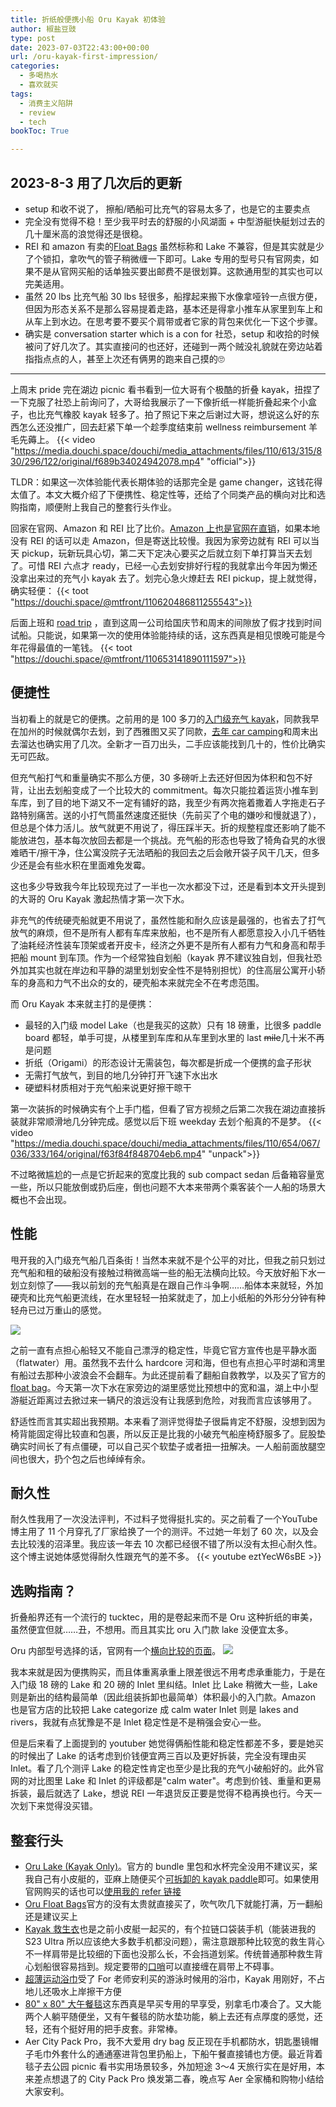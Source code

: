 ```yaml
---
title: 折纸般便携小船 Oru Kayak 初体验
author: 椒盐豆豉
type: post
date: 2023-07-03T22:43:00+00:00
url: /oru-kayak-first-impression/
categories:
  - 多喝热水
  - 喜欢就买
tags:
  - 消费主义陷阱
  - review
  - tech
bookToc: True

---
```

## 2023-8-3 用了几次后的更新
- setup 和收不说了， 擦船/晒船可比充气的容易太多了，也是它的主要卖点
- 完全没有觉得不稳！至少我平时去的舒服的小风湖面 + 中型游艇快艇划过去的几十厘米高的浪觉得还是很稳。
- REI 和 amazon 有卖的[Float Bags](https://amzn.to/44rrCTl) 虽然标称和 Lake 不兼容，但是其实就是少了个锁扣，拿吹气的管子稍微缠一下即可。Lake 专用的型号只有官网卖，如果不是从官网买船的话单独买要出邮费不是很划算。这款通用型的其实也可以完美适用。
- 虽然 20 lbs 比充气船 30 lbs 轻很多，船撑起来搬下水像拿哑铃一点很方便，但因为形态关系不是那么容易提着走路，基本还是得拿小推车从家里到车上和从车上到水边。在思考要不要买个肩带或者它家的背包来优化一下这个步骤。
- 确实是 conversation starter which is a con for 社恐，setup 和收拾的时候被问了好几次了。其实直接问的也还好，还碰到一两个贼没礼貌就在旁边站着指指点点的人，甚至上次还有俩男的跑来自己摸的🙄️

---

上周末 pride 完在湖边 picnic 看书看到一位大哥有个极酷的折叠 kayak，扭捏了一下克服了社恐上前询问了，大哥给我展示了一下像折纸一样能折叠起来个小盒子，也比充气橡胶 kayak 轻多了。拍了照记下来之后谢过大哥，想说这么好的东西怎么还没推广，回去赶紧下单一个趁季度结束前 wellness reimbursement 羊毛先薅上。
{{< video "https://media.douchi.space/douchi/media_attachments/files/110/613/315/830/296/122/original/f689b34024942078.mp4" "official">}}

TLDR：如果这一次体验能代表长期体验的话那完全是 game changer，这钱花得太值了。本文大概介绍了下便携性、稳定性等，还给了个同类产品的横向对比和选购指南，顺便附上我自己的整套行头作业。

<!--more-->

回家在官网、Amazon 和 REI 比了比价。[Amazon 上也是官网在直销](https://amzn.to/44qXAiA)，如果本地没有 REI 的话可以走 Amazon，但是寄送比较慢。我因为家旁边就有 REI 可以当天 pickup，玩新玩具心切，第二天下定决心要买之后就立刻下单打算当天去划了。可惜 REI 六点才 ready，已经一心去划安排好行程的我就拿出今年因为懒还没拿出来过的充气小 kayak 去了。划完心急火燎赶去 REI pickup，提上就觉得，确实轻便：
{{< toot "https://douchi.space/@mtfront/110620486811255543">}}

后面上班和 [road trip](../2023-summer-road-trip) ，直到这周一公司给国庆节和周末的间隙放了假才找到时间试船。只能说，如果第一次的使用体验能持续的话，这东西真是相见恨晚可能是今年花得最值的一笔钱。
{{< toot "https://douchi.space/@mtfront/110653141890111597">}}

## 便捷性
当初看上的就是它的便携。之前用的是 100 多刀的[入门级充气 kayak](https://amzn.to/3vVDEEW)，同款我早在加州的时候就偶尔去划，到了西雅图又买了同款，[去年 car camping](https://blog.douchi.space/first-solo-car-camping-kayaking/)和周末出去溜达也确实用了几次。全新才一百刀出头，二手应该能找到几十的，性价比确实无可匹敌。

但充气船打气和重量确实不那么方便，30 多磅听上去还好但因为体积和包不好背，让出去划船变成了一个比较大的 commitment。每次只能拉着运货小推车到车库，到了目的地下湖又不一定有铺好的路，我至少有两次拖着撒着人字拖走石子路特别痛苦。送的小打气筒虽然速度还挺快（先前买了个电的嫌吵和慢就退了），但总是个体力活儿。放气就更不用说了，得压踩半天。折的规整程度还影响了能不能放进包，基本每次放回去都是一个挑战。充气船的形态也导致了犄角旮旯的水很难晒干/擦干净，住公寓没院子无法晒船的我回去之后会敞开袋子风干几天，但多少还是会有些水积在里面难免发霉。

这也多少导致我今年比较现充过了一半也一次水都没下过，还是看到本文开头提到的大哥的 Oru Kayak 激起热情才第一次下水。

非充气的传统硬壳船就更不用说了，虽然性能和耐久应该是最强的，也省去了打气放气的麻烦，但不是所有人都有车库来放船，也不是所有人都愿意投入小几千牺牲了油耗经济性装车顶架或者开皮卡，经济之外更不是所有人都有力气和身高和帮手把船 mount 到车顶。作为一个经常独自划船（kayak 界不建议独自划，但我社恐外加其实也就在岸边和平静的湖里划划安全性不是特别担忧）的住高层公寓开小轿车的身高和力气不出众的女的，硬壳船本来就完全不在考虑范围。

而 Oru Kayak 本来就主打的是便携：
- 最轻的入门级 model Lake（也是我买的这款）只有 18 磅重，比很多 paddle board 都轻，单手可提，从楼里到车库和从车里到水里的 last ~~mile~~几十米不再是问题
- 折纸（Origami）的形态设计无需装包，每次都是折成一个便携的盒子形状
- 无需打气放气，到目的地几分钟打开飞速下水出水
- 硬塑料材质相对于充气船来说更好擦干晾干

第一次装拆的时候确实有个上手门槛，但看了官方视频之后第二次我在湖边直接拆装就非常顺滑地几分钟完成。感觉以后下班 weekday 去划个船真的不是梦。
{{< video "https://media.douchi.space/douchi/media_attachments/files/110/654/067/036/333/164/original/f63f84f848704eb6.mp4" "unpack">}}

不过略微尴尬的一点是它折起来的宽度比我的 sub compact sedan 后备箱容量宽一些，所以只能放倒或扔后座，倒也问题不大本来带两个乘客装个一人船的场景大概也不会出现。

## 性能
甩开我的入门级充气船几百条街！当然本来就不是个公平的对比，但我之前只划过充气船和租的破船没有接触过稍微高端一些的船无法横向比较。今天放好船下水一划立刻惊了——我以前划的充气船真是在跟自己作斗争啊……船体本来就轻，外加硬壳和比充气船更流线，在水里轻轻一拍桨就走了，加上小纸船的外形分分钟有种轻舟已过万重山的感觉。

![](https://media.douchi.space/douchi/media_attachments/files/110/652/196/151/509/521/original/127088a421049089.jpeg)

之前一直有点担心船轻又不能自己漂浮的稳定性，毕竟它官方宣传也是平静水面（flatwater）用。虽然我不去什么 hardcore 河和海，但也有点担心平时湖和湾里有船过去那种小波浪会不会翻车。为此还提前看了翻船自救教学，以及买了官方的 [float bag](https://amzn.to/44rrCTl)。今天第一次下水在家旁边的湖里感觉比预想中的宽和温，湖上中小型游艇近距离过去掀过来一辆尺的浪远没有让我感到危险，对我而言应该够用了。

舒适性而言其实超出我预期。本来看了测评觉得垫子很扁肯定不舒服，没想到因为椅背能固定得比较直和包裹，所以反正是比我的小破充气船座椅舒服多了。屁股垫确实时间长了有点僵硬，可以自己买个软垫子或者扭一扭解决。一人船前面放腿空间也很大，扔个包之后也绰绰有余。

## 耐久性
耐久性我用了一次没法评判，不过料子觉得挺扎实的。买之前看了一个YouTube 博主用了 11 个月穿孔了厂家给换了一个的测评。不过她一年划了 60 次，以及会去比较浅的沼泽里。我应该一年去 10 次都已经很不错了所以没有太担心耐久性。这个博主说她体感觉得耐久性跟充气的差不多。
{{< youtube eztYecW6sBE >}}

## 选购指南？
折叠船界还有一个流行的 tucktec，用的是卷起来而不是 Oru 这种折纸的审美，虽然便宜但就……丑，不想用。而且其实比 oru 入门款 lake 没便宜太多。

Oru 内部型号选择的话，官网有一个[横向比较的页面](https://www.orukayak.com/pages/compare/kayaks)。
![](https://media.douchi.space/douchi/media_attachments/files/110/654/762/214/213/049/original/6891ed4609d66344.png)

我本来就是因为便携购买，而且体重离承重上限差很远不用考虑承重能力，于是在入门级 18 磅的 Lake 和 20 磅的 Inlet 里纠结。Inlet 比 Lake 稍微大一些，Lake 则是新出的结构最简单（因此组装拆卸也最简单）体积最小的入门款。Amazon 也是官方店的比较把 Lake categorize 成 calm water Inlet 则是 lakes and rivers，我就有点犹豫是不是 Inlet 稳定性是不是稍强会安心一些。

但是后来看了上面提到的 youtuber 她觉得俩船性能和稳定性都差不多，要是她买的时候出了 Lake 的话考虑到价钱便宜两三百以及更好拆装，完全没有理由买 Inlet。看了几个测评 Lake 的稳定性肯定也至少是比我的充气小破船好的。此外官网的对比图里 Lake 和 Inlet 的评级都是"calm water"。考虑到价钱、重量和更易拆装，最后就选了 Lake，想说 REI 一年退货反正要是觉得不稳再换也行。今天一次划下来觉得没买错。

## 整套行头
- [Oru Lake (Kayak Only)](https://amzn.to/44qXAiA)。官方的 bundle 里包和水杯完全没用不建议买，桨我自己有小皮艇的，亚麻上随便买个[可拆卸的 kayak paddle](https://amzn.to/44NgLn5)即可。如果使用官网购买的话也可以[使用我的 refer 链接](http://rwrd.io/4vk7bw7?c)
- [Oru Float Bags](https://amzn.to/44rrCTl)官方的没有太贵就直接买了，吹气吹几下就能打满，万一翻船还是建议买上
- [Kayak 救生衣](https://amzn.to/37PIhsh)也是之前小皮艇一起买的，有个拉链口袋装手机（能装进我的 S23 Ultra 所以应该绝大多数手机都没问题），需注意跟那种比较宽的救生背心不一样肩带是比较细的下面也没那么长，不会挡道划桨。传统普通那种救生背心划船很容易挡到。规定要带的[口哨](https://amzn.to/3YjmEpQ)可以直接缠在肩带上不碍事。
- [超薄运动浴巾](https://amzn.to/3PGQRNa)受了 For 老师安利买的游泳时候用的浴巾，Kayak 用刚好，不占地儿还吸水上岸擦干方便
- [80" x 80" 大午餐毯](https://amzn.to/3JI3qnO)这东西真是早买专用的早享受，别拿毛巾凑合了。又大能两个人躺平随便坐，又有午餐毯的防水垫功能，躺上去还有点厚度的感觉，还轻，还有个挺好用的把手皮套。非常棒。
- Aer City Pack Pro，我不大爱用 dry bag 反正现在手机都防水，钥匙墨镜帽子毛巾外套什么的通通塞进背包里扔船上，下船午餐直接铺也方便。最近背着毯子去公园 picnic 看书实用场景较多，外加短途 3～4 天旅行实在是好用，本来差点想退了的 City Pack Pro 焕发第二春，晚点写 Aer 全家桶和购物小结给大家安利。

